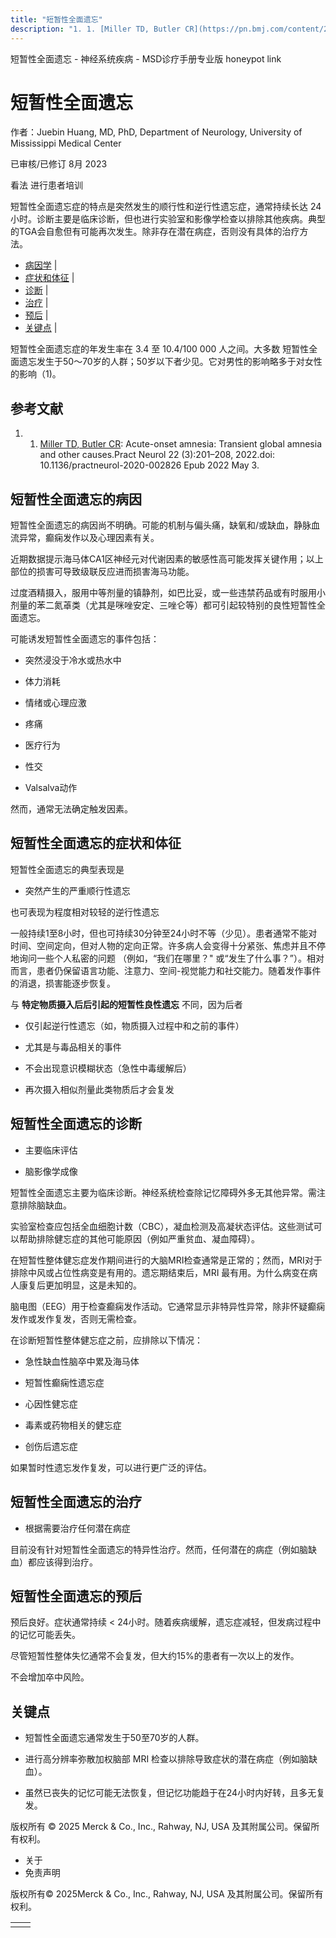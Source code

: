 ```yaml
---
title: "短暂性全面遗忘"
description: "1. 1. [Miller TD, Butler CR](https://pn.bmj.com/content/22/3/201.long): Acute-onset amnesia: Transient global amnesia and other causes.Pract Neurol 22 (3):201–208, 2022.doi: 10.1136/practneurol-2020-002826 Epub 2022 May 3."
---
```


﻿短暂性全面遗忘 \- 神经系统疾病 \- MSD诊疗手册专业版 honeypot link

# 短暂性全面遗忘

作者：Juebin Huang, MD, PhD, Department of Neurology, University of Mississippi Medical Center

已审核/已修订 8月 2023

看法 进行患者培训

短暂性全面遗忘症的特点是突然发生的顺行性和逆行性遗忘症，通常持续长达 24 小时。诊断主要是临床诊断，但也进行实验室和影像学检查以排除其他疾病。典型的TGA会自愈但有可能再次发生。除非存在潜在病症，否则没有具体的治疗方法。

- [病因学](#病因学_v8593999_zh) \|
- [症状和体征](#症状和体征_v8594007_zh) \|
- [诊断](#诊断_v8594011_zh) \|
- [治疗](#治疗_v8594026_zh) \|
- [预后](#预后_v8594023_zh) \|
- [关键点](#关键点_v8594031_zh) \|

短暂性全面遗忘症的年发生率在 3.4 至 10.4/100 000 人之间。大多数 短暂性全面遗忘发生于50～70岁的人群；50岁以下者少见。它对男性的影响略多于对女性的影响（1)。

## 参考文献

1. 1. [Miller TD, Butler CR](https://pn.bmj.com/content/22/3/201.long): Acute-onset amnesia: Transient global amnesia and other causes.Pract Neurol 22 (3):201–208, 2022.doi: 10.1136/practneurol-2020-002826 Epub 2022 May 3.


## 短暂性全面遗忘的病因

短暂性全面遗忘的病因尚不明确。可能的机制与偏头痛，缺氧和/或缺血，静脉血流异常，癫痫发作以及心理因素有关。

近期数据提示海马体CA1区神经元对代谢因素的敏感性高可能发挥关键作用；以上部位的损害可导致级联反应进而损害海马功能。

过度酒精摄入，服用中等剂量的镇静剂，如巴比妥，或一些违禁药品或有时服用小剂量的苯二氮䓬类（尤其是咪唑安定、三唑仑等）都可引起较特别的良性短暂性全面遗忘。

可能诱发短暂性全面遗忘的事件包括：

- 突然浸没于冷水或热水中

- 体力消耗

- 情绪或心理应激

- 疼痛

- 医疗行为

- 性交

- Valsalva动作


然而，通常无法确定触发因素。

## 短暂性全面遗忘的症状和体征

短暂性全面遗忘的典型表现是

- 突然产生的严重顺行性遗忘


也可表现为程度相对较轻的逆行性遗忘

一般持续1至8小时，但也可持续30分钟至24小时不等（少见）。患者通常不能对时间、空间定向，但对人物的定向正常。许多病人会变得十分紧张、焦虑并且不停地询问一些个人私密的问题 （例如，“我们在哪里？" 或“发生了什么事？”）。相对而言，患者仍保留语言功能、注意力、空间-视觉能力和社交能力。随着发作事件的消退，损害能逐步恢复。

与 **特定物质摄入后后引起的短暂性良性遗忘** 不同，因为后者

- 仅引起逆行性遗忘（如，物质摄入过程中和之前的事件）

- 尤其是与毒品相关的事件

- 不会出现意识模糊状态（急性中毒缓解后）

- 再次摄入相似剂量此类物质后才会复发


## 短暂性全面遗忘的诊断

- 主要临床评估

- 脑影像学成像


短暂性全面遗忘主要为临床诊断。神经系统检查除记忆障碍外多无其他异常。需注意排除脑缺血。

实验室检查应包括全血细胞计数（CBC），凝血检测及高凝状态评估。这些测试可以帮助排除健忘症的其他可能原因（例如严重贫血、凝血障碍）。

在短暂性整体健忘症发作期间进行的大脑MRI检查通常是正常的；然而，MRI对于排除中风或占位性病变是有用的。遗忘期结束后，MRI 最有用。为什么病变在病人康复后更加明显，这是未知的。

脑电图（EEG）用于检查癫痫发作活动。它通常显示非特异性异常，除非怀疑癫痫发作或发作复发，否则无需检查。

在诊断短暂性整体健忘症之前，应排除以下情况：

- 急性缺血性脑卒中累及海马体

- 短暂性癫痫性遗忘症

- 心因性健忘症

- 毒素或药物相关的健忘症

- 创伤后遗忘症


如果暂时性遗忘发作复发，可以进行更广泛的评估。

## 短暂性全面遗忘的治疗

- 根据需要治疗任何潜在病症


目前没有针对短暂性全面遗忘的特异性治疗。然而，任何潜在的病症（例如脑缺血）都应该得到治疗。

## 短暂性全面遗忘的预后

预后良好。症状通常持续 < 24小时。随着疾病缓解，遗忘症减轻，但发病过程中的记忆可能丢失。

尽管短暂性整体失忆通常不会复发，但大约15%的患者有一次以上的发作。

不会增加卒中风险。

## 关键点

- 短暂性全面遗忘通常发生于50至70岁的人群。

- 进行高分辨率弥散加权脑部 MRI 检查以排除导致症状的潜在病症（例如脑缺血）。

- 虽然已丧失的记忆可能无法恢复，但记忆功能趋于在24小时内好转，且多无复发。




版权所有 © 2025
Merck & Co., Inc., Rahway, NJ, USA 及其附属公司。保留所有权利。

- 关于
- 免责声明

版权所有© 2025Merck & Co., Inc., Rahway, NJ, USA 及其附属公司。保留所有权利。

|     |     |
| --- | --- |
|  |  |